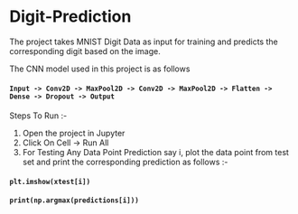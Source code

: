 # Digit-Prediction

The project takes MNIST Digit Data as input for training and predicts the corresponding digit based on the image.

The CNN model used in this project is as follows

#### `Input -> Conv2D -> MaxPool2D -> Conv2D -> MaxPool2D -> Flatten -> Dense -> Dropout -> Output`

Steps To Run :-

1) Open the project in Jupyter
2) Click On Cell -> Run All
3) For Testing Any Data Point Prediction say i, plot the data point from test set and print the corresponding prediction as follows :-
#### `plt.imshow(xtest[i])`
#### `print(np.argmax(predictions[i]))`
